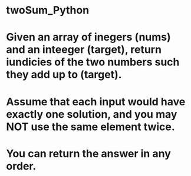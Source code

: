 # twoSum_Python

# Given an array of inegers (nums) and an inteeger (target), return iundicies of the two numbers such they add up to (target). 

# Assume that each input would have exactly one solution, and you may NOT use the same element twice. 

# You can return the answer in any order.


